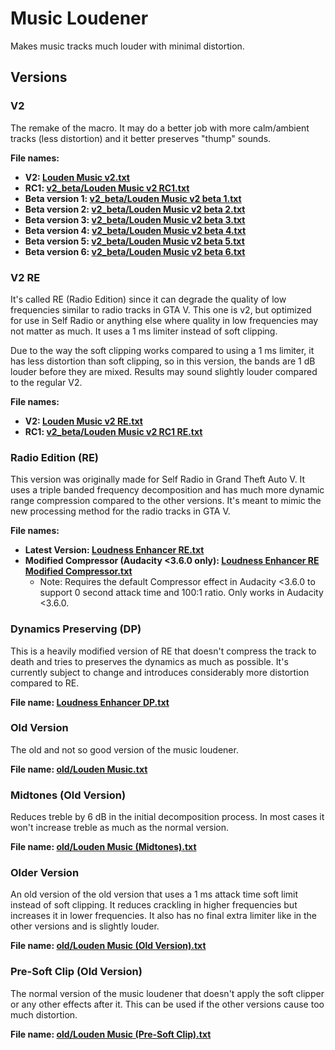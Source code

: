 # Music Loudener

Makes music tracks much louder with minimal distortion.

## Versions

### V2

The remake of the macro. It may do a better job with more calm/ambient tracks (less distortion) and it better preserves "thump" sounds.

**File names:**

- **V2: [Louden Music v2.txt](https://github.com/somefoolouthere/audacity-macros/blob/main/loudness_enhancer/Louden%20Music%20v2.txt)**
- **RC1: [v2_beta/Louden Music v2 RC1.txt](https://github.com/somefoolouthere/audacity-macros/blob/main/loudness_enhancer/v2_beta/Louden%20Music%20v2%20RC1.txt)**
- **Beta version 1: [v2_beta/Louden Music v2 beta 1.txt](https://github.com/somefoolouthere/audacity-macros/blob/main/loudness_enhancer/v2_beta/Louden%20Music%20v2%20beta%201.txt)**
- **Beta version 2: [v2_beta/Louden Music v2 beta 2.txt](https://github.com/somefoolouthere/audacity-macros/blob/main/loudness_enhancer/v2_beta/Louden%20Music%20v2%20beta%202.txt)**
- **Beta version 3: [v2_beta/Louden Music v2 beta 3.txt](https://github.com/somefoolouthere/audacity-macros/blob/main/loudness_enhancer/v2_beta/Louden%20Music%20v2%20beta%203.txt)**
- **Beta version 4: [v2_beta/Louden Music v2 beta 4.txt](https://github.com/somefoolouthere/audacity-macros/blob/main/loudness_enhancer/v2_beta/Louden%20Music%20v2%20beta%204.txt)**
- **Beta version 5: [v2_beta/Louden Music v2 beta 5.txt](https://github.com/somefoolouthere/audacity-macros/blob/main/loudness_enhancer/v2_beta/Louden%20Music%20v2%20beta%205.txt)**
- **Beta version 6: [v2_beta/Louden Music v2 beta 6.txt](https://github.com/somefoolouthere/audacity-macros/blob/main/loudness_enhancer/v2_beta/Louden%20Music%20v2%20beta%206.txt)**

### V2 RE

It's called RE (Radio Edition) since it can degrade the quality of low frequencies similar to radio tracks in GTA V. This one is v2, but optimized for use in Self Radio or anything else where quality in low frequencies may not matter as much. It uses a 1 ms limiter instead of soft clipping.

Due to the way the soft clipping works compared to using a 1 ms limiter, it has less distortion than soft clipping, so in this version, the bands are 1 dB louder before they are mixed. Results may sound slightly louder compared to the regular V2.

**File names:**

- **V2: [Louden Music v2 RE.txt](https://github.com/somefoolouthere/audacity-macros/blob/main/loudness_enhancer/Louden%20Music%20v2%20RE.txt)**
- **RC1: [v2_beta/Louden Music v2 RC1 RE.txt](https://github.com/somefoolouthere/audacity-macros/blob/main/loudness_enhancer/v2_beta/Louden%20Music%20v2%20RC1%20RE.txt)**

### Radio Edition (RE)

This version was originally made for Self Radio in Grand Theft Auto V. It uses a triple banded frequency decomposition and has much more dynamic range compression compared to the other versions. It's meant to mimic the new processing method for the radio tracks in GTA V.

**File names:**

- **Latest Version: [Loudness Enhancer RE.txt](https://github.com/somefoolouthere/audacity-macros/blob/main/loudness_enhancer/Loudness%20Enhancer%20RE.txt)**
- **Modified Compressor (Audacity <3.6.0 only): [Loudness Enhancer RE Modified Compressor.txt](https://github.com/somefoolouthere/audacity-macros/blob/main/loudness_enhancer/obsolete/Loudness%20Enhancer%20RE%20Modified%20Compressor.txt)**
  - Note: Requires the default Compressor effect in Audacity <3.6.0 to support 0 second attack time and 100:1 ratio. Only works in Audacity <3.6.0.

### Dynamics Preserving (DP)

This is a heavily modified version of RE that doesn't compress the track to death and tries to preserves the dynamics as much as possible. It's currently subject to change and introduces considerably more distortion compared to RE.

**File name: [Loudness Enhancer DP.txt](https://github.com/somefoolouthere/audacity-macros/blob/main/loudness_enhancer/Loudness%20Enhancer%20DP.txt)**

### Old Version

The old and not so good version of the music loudener.

**File name: [old/Louden Music.txt](https://github.com/somefoolouthere/audacity-macros/blob/main/loudness_enhancer/old/Louden%20Music.txt)**

### Midtones (Old Version)

Reduces treble by 6 dB in the initial decomposition process. In most cases it won't increase treble as much as the normal version.

**File name: [old/Louden Music (Midtones).txt](https://github.com/somefoolouthere/audacity-macros/blob/main/loudness_enhancer/old/Louden%20Music%20(Midtones).txt)**

### Older Version

An old version of the old version that uses a 1 ms attack time soft limit instead of soft clipping. It reduces crackling in higher frequencies but increases it in lower frequencies. It also has no final extra limiter like in the other versions and is slightly louder.

**File name: [old/Louden Music (Old Version).txt](https://github.com/somefoolouthere/audacity-macros/blob/main/loudness_enhancer/old/Louden%20Music%20(Old%20Version).txt)**

### Pre-Soft Clip (Old Version)

The normal version of the music loudener that doesn't apply the soft clipper or any other effects after it. This can be used if the other versions cause too much distortion.

**File name: [old/Louden Music (Pre-Soft Clip).txt](https://github.com/somefoolouthere/audacity-macros/blob/main/loudness_enhancer/old/Louden%20Music%20(Pre-Soft%20Clip).txt)**
